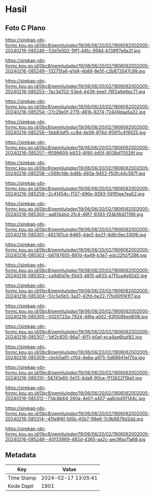 # Hasil

## Foto C Plano

https://sirekap-obj-formc.kpu.go.id/0bc8/pemilu/pdpr/19/06/06/20/02/1906062002005-20240216-085246--53d7e502-5ff1-44fc-9584-b138ff7a8a2f.jpg

https://sirekap-obj-formc.kpu.go.id/0bc8/pemilu/pdpr/19/06/06/20/02/1906062002005-20240216-085249--13275fa6-e1d4-4b89-8e5f-c2b872047c99.jpg

https://sirekap-obj-formc.kpu.go.id/0bc8/pemilu/pdpr/19/06/06/20/02/1906062002005-20240216-085253--7ac3d702-53ed-4436-beef-76f2a6e6ec71.jpg

https://sirekap-obj-formc.kpu.go.id/0bc8/pemilu/pdpr/19/06/06/20/02/1906062002005-20240216-085254--27c29e0f-2715-461b-9274-72449daa5a32.jpg

https://sirekap-obj-formc.kpu.go.id/0bc8/pemilu/pdpr/19/06/06/20/02/1906062002005-20240216-085256--5bb83df5-cc8d-4e58-874d-95911c419025.jpg

https://sirekap-obj-formc.kpu.go.id/0bc8/pemilu/pdpr/19/06/06/20/02/1906062002005-20240216-085257--ff099609-b933-4f90-b65f-8038d111026f.jpg

https://sirekap-obj-formc.kpu.go.id/0bc8/pemilu/pdpr/19/06/06/20/02/1906062002005-20240216-085258--c569cfdb-bd9b-493a-9452-f50fc44c587f.jpg

https://sirekap-obj-formc.kpu.go.id/0bc8/pemilu/pdpr/19/06/06/20/02/1906062002005-20240216-085259--2c41454c-f137-496e-9393-591f0ee7ea52.jpg

https://sirekap-obj-formc.kpu.go.id/0bc8/pemilu/pdpr/19/06/06/20/02/1906062002005-20240216-085300--aa814abd-2fc4-49f7-9393-f24b18d21199.jpg

https://sirekap-obj-formc.kpu.go.id/0bc8/pemilu/pdpr/19/06/06/20/02/1906062002005-20240216-085301--482197cd-6465-4de5-be21-4d9c9ec330f6.jpg

https://sirekap-obj-formc.kpu.go.id/0bc8/pemilu/pdpr/19/06/06/20/02/1906062002005-20240216-085302--b6787655-897d-4a49-b3e7-edc22fd7f286.jpg

https://sirekap-obj-formc.kpu.go.id/0bc8/pemilu/pdpr/19/06/06/20/02/1906062002005-20240216-085303--ca9d0d7e-55d3-4815-a833-e7f5ca4e92d2.jpg

https://sirekap-obj-formc.kpu.go.id/0bc8/pemilu/pdpr/19/06/06/20/02/1906062002005-20240216-085304--51c5e5b5-3a31-42fd-be22-f7fe905f41f7.jpg

https://sirekap-obj-formc.kpu.go.id/0bc8/pemilu/pdpr/19/06/06/20/02/1906062002005-20240216-085305--0320722a-7924-48fa-a502-83f008bed608.jpg

https://sirekap-obj-formc.kpu.go.id/0bc8/pemilu/pdpr/19/06/06/20/02/1906062002005-20240216-085307--1df2c835-96a7-4f11-b0af-eca4ae6baf82.jpg

https://sirekap-obj-formc.kpu.go.id/0bc8/pemilu/pdpr/19/06/06/20/02/1906062002005-20240216-085309--cbcb5a91-cf0d-4e6a-a975-5d68941ef70a.jpg

https://sirekap-obj-formc.kpu.go.id/0bc8/pemilu/pdpr/19/06/06/20/02/1906062002005-20240216-085310--56741e60-5e13-4da8-90ce-1f13622f19a0.jpg

https://sirekap-obj-formc.kpu.go.id/0bc8/pemilu/pdpr/19/06/06/20/02/1906062002005-20240216-085312--71dc8b64-260a-4e01-a407-aa6cb491144c.jpg

https://sirekap-obj-formc.kpu.go.id/0bc8/pemilu/pdpr/19/06/06/20/02/1906062002005-20240216-085314--41fe9f4f-fd5b-45b7-98e6-7c9b8879d2dd.jpg

https://sirekap-obj-formc.kpu.go.id/0bc8/pemilu/pdpr/19/06/06/20/02/1906062002005-20240216-085248--40f33969-482d-4365-aa2c-aec9facf1a68.jpg


## Metadata

| Key        | Value               |
| ---------- | ------------------- |
| Time Stamp | 2024-02-17 13:05:41 |
| Kode Dapil | 1901                |



